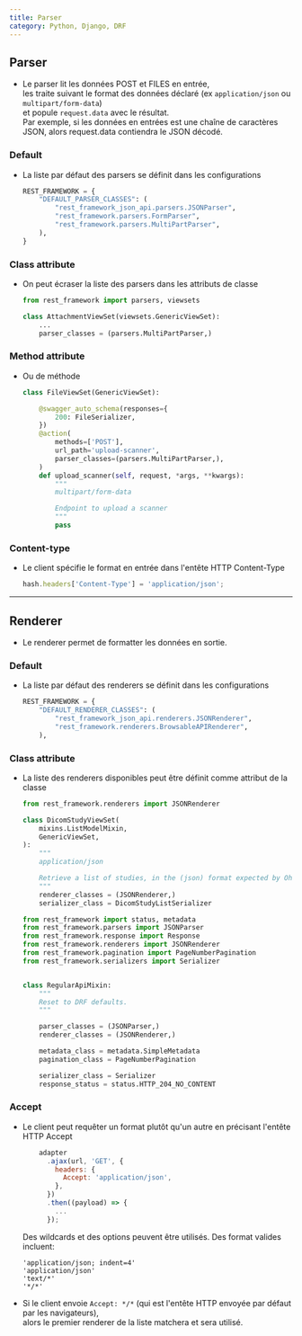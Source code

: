 ```yaml
---
title: Parser
category: Python, Django, DRF
---
```


## Parser

* Le parser lit les données POST et FILES en entrée,  
  les traite suivant le format des données déclaré (ex `application/json` ou `multipart/form-data`)  
  et popule `request.data` avec le résultat.  
  Par exemple, si les données en entrées est une chaîne de caractères JSON, alors request.data contiendra le JSON décodé.

### Default

* La liste par défaut des parsers se définit dans les configurations

    ``` python
    REST_FRAMEWORK = {
        "DEFAULT_PARSER_CLASSES": (
            "rest_framework_json_api.parsers.JSONParser",
            "rest_framework.parsers.FormParser",
            "rest_framework.parsers.MultiPartParser",
        ),
    }
    ```

### Class attribute

* On peut écraser la liste des parsers dans les attributs de classe

    ``` python
    from rest_framework import parsers, viewsets

    class AttachmentViewSet(viewsets.GenericViewSet):
        ...
        parser_classes = (parsers.MultiPartParser,)
    ```

### Method attribute

* Ou de méthode

    ``` python
    class FileViewSet(GenericViewSet):

        @swagger_auto_schema(responses={
            200: FileSerializer,
        })
        @action(
            methods=['POST'],
            url_path='upload-scanner',
            parser_classes=(parsers.MultiPartParser,),
        )
        def upload_scanner(self, request, *args, **kwargs):
            """
            multipart/form-data

            Endpoint to upload a scanner
            """
            pass
    ```

### Content-type

* Le client spécifie le format en entrée dans l'entête HTTP Content-Type

  ``` js
  hash.headers['Content-Type'] = 'application/json';
  ```

---

## Renderer

* Le renderer permet de formatter les données en sortie.

### Default

* La liste par défaut des renderers se définit dans les configurations

    ``` python
    REST_FRAMEWORK = {
        "DEFAULT_RENDERER_CLASSES": (
            "rest_framework_json_api.renderers.JSONRenderer",
            "rest_framework.renderers.BrowsableAPIRenderer",
        ),
    ```

### Class attribute

* La liste des renderers disponibles peut être définit comme attribut de la classe

    ``` python
    from rest_framework.renderers import JSONRenderer

    class DicomStudyViewSet(
        mixins.ListModelMixin,
        GenericViewSet,
    ):
        """
        application/json

        Retrieve a list of studies, in the (json) format expected by Ohif
        """
        renderer_classes = (JSONRenderer,)
        serializer_class = DicomStudyListSerializer
    ```

    ``` python
    from rest_framework import status, metadata
    from rest_framework.parsers import JSONParser
    from rest_framework.response import Response
    from rest_framework.renderers import JSONRenderer
    from rest_framework.pagination import PageNumberPagination
    from rest_framework.serializers import Serializer


    class RegularApiMixin:
        """
        Reset to DRF defaults.
        """

        parser_classes = (JSONParser,)
        renderer_classes = (JSONRenderer,)

        metadata_class = metadata.SimpleMetadata
        pagination_class = PageNumberPagination

        serializer_class = Serializer
        response_status = status.HTTP_204_NO_CONTENT
    ```

### Accept

* Le client peut requêter un format plutôt qu'un autre en précisant l'entête HTTP Accept

  ``` js
      adapter
        .ajax(url, 'GET', {
          headers: {
            Accept: 'application/json',
          },
        })
        .then((payload) => {
          ...
        });
  ```

  Des wildcards et des options peuvent être utilisés.
  Des format valides incluent:

  ```
  'application/json; indent=4'
  'application/json'
  'text/*'
  '*/*'
  ```

* Si le client envoie `Accept: */*` (qui est l'entête HTTP envoyée par défaut par les navigateurs),  
  alors le premier renderer de la liste matchera et sera utilisé.
